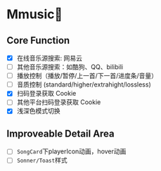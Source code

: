 # Mmusic🎵

## Core Function

- [x] 在线音乐源搜索: 网易云
- [ ] 其他音乐源搜索：如酷狗、QQ、bilibili
- [ ] 播放控制（播放/暂停/上一首/下一首/进度条/音量）
- [ ] 音质控制 (standard/higher/extrahight/lossless)
- [x] 扫码登录获取 Cookie
- [ ] 其他平台扫码登录获取 Cookie
- [x] 浅深色模式切换

## Improveable Detail Area

- [ ] `SongCard`下playerIcon动画，hover动画
- [ ] `Sonner/Toast`样式
